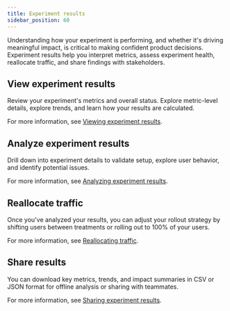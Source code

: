 ```yaml
---
title: Experiment results
sidebar_position: 60
---
```


Understanding how your experiment is performing, and whether it's driving meaningful impact, is critical to making confident product decisions. Experiment results help you interpret metrics, assess experiment health, reallocate traffic, and share findings with stakeholders.

## View experiment results

Review your experiment's metrics and overall status. Explore metric-level details, explore trends, and learn how your results are calculated.

For more information, see [Viewing experiment results](./viewing-experiment-results).

## Analyze experiment results

Drill down into experiment details to validate setup, explore user behavior, and identify potential issues.

For more information, see [Analyzing experiment results](./analyzing-experiment-results).

## Reallocate traffic

Once you've analyzed your results, you can adjust your rollout strategy by shifting users between treatments or rolling out to 100% of your users. 

For more information, see [Reallocating traffic](./reallocate-traffic).

## Share results
 
 You can download key metrics, trends, and impact summaries in CSV or JSON format for offline analysis or sharing with teammates. 

 For more information, see [Sharing experiment results](./sharing-experiment-results/).